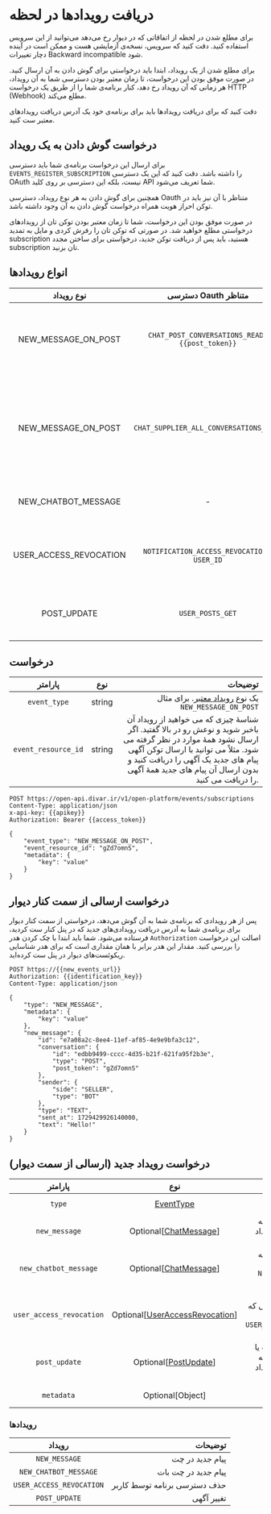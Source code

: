 # دریافت رویدادها در لحظه

برای مطلع شدن در لحظه از اتفاقاتی که در دیوار رخ می‌دهد می‌توانید از این سرویس
استفاده کنید. دقت کنید که سرویس، نسخه‌ی آزمایشی هست و ممکن است در آینده دچار تغییرات
Backward incompatible
شود.

برای مطلع شدن از یک رویداد، ابتدا باید درخواستی برای گوش دادن به آن ارسال کنید.
در صورت موفق بودن این درخواست، تا زمان معتبر بودن دسترسی شما به آن رویداد، هر زمانی که
آن رویداد رخ دهد، کنار برنامه‌ی شما را از طریق یک درخواست HTTP (Webhook) مطلع می‌کند.

دقت کنید که برای دریافت رویدادها باید برای برنامه‌ی خود یک آدرس دریافت رویداد‌های معتبر
ست کنید.

## درخواست گوش دادن به یک رویداد

برای ارسال این درخواست برنامه‌ی شما باید دسترسی `EVENTS_REGISTER_SUBSCRIPTION` را داشته باشد.
دقت کنید که این یک دسترسی OAuth نیست، بلکه این دسترسی بر روی کلید API شما تعریف می‌شود.

همچنین برای گوش دادن به هر نوع رویداد، دسترسی Oauth متناظر با آن نیز باید در توکن احراز هویت همراه درخواست گوش دادن به آن وجود
داشته باشد.

در صورت موفق بودن این درخواست، شما تا زمان معتبر بودن توکن تان از رویداد‌های درخواستی مطلع خواهید شد.
در صورتی که توکن تان را رفرش کردی و مایل به تمدید subscription هستید، باید پس از دریافت توکن جدید، درخواستی برای ساختن مجدد subscription تان بزنید.

## انواع رویداد‌ها

|       نوع رویداد       |              دسترسی Oauth متناظر              |                                                                                                   توضیحات | 
|:----------------------:|:---------------------------------------------:|----------------------------------------------------------------------------------------------------------:|
|  NEW_MESSAGE_ON_POST   | `CHAT_POST_CONVERSATIONS_READ.{{post_token}}` |                                       مطلع شدن از پیام‌های جدید بر روی چت **یک** آگهی. فقط برای آگهی گذار |
|  NEW_MESSAGE_ON_POST   |    `CHAT_SUPPLIER_ALL_CONVERSATIONS_READ`     | مطلع شدن از پیام‌های جدید بر روی تمام چت‌های تمام آگهی‌های یک فرد. **فقط برای چت های مربوط به آگهی گذار** |
|  NEW_CHATBOT_MESSAGE   |                       -                       |                                                                   مطلع شدن از پیام جدید کاربران به چت بات |
| USER_ACCESS_REVOCATION | `NOTIFICATION_ACCESS_REVOCATION` و `USER_ID`  |                                                          مطلع شدن از حذف شدن دسترسی‌های برنامه توسط کاربر |
|      POST_UPDATE       |               `USER_POSTS_GET`                |                                                       مطلع شدن از تغییرات آگهی‌ منتشر شده و آگهی در جریان |

## درخواست

|       پارامتر       |  نوع   |                                                                                                                                                                                                                                                     توضیحات |
|:-------------------:|:------:|------------------------------------------------------------------------------------------------------------------------------------------------------------------------------------------------------------------------------------------------------------:|
|    `event_type`     | string |                                                                                                                                                                                     یک نوع [رویداد معتبر](#انواع-رویدادها). برای مثال `NEW_MESSAGE_ON_POST` |
| `event_resource_id` | string | شناسهٔ چیزی که می خواهید از رویداد آن باخبر شوید و نوعش رو در بالا گفتید. اگر ارسال نشود همهٔ موارد در نظر گرفته می شود. مثلاً می توانید با ارسال توکن آگهی پیام های جدید یک آگهی را دریافت کنید و بدون ارسال آن پیام های جدید همهٔ آگهی را دریافت می کنید. |

```http request
POST https://open-api.divar.ir/v1/open-platform/events/subscriptions
Content-Type: application/json
x-api-key: {{apikey}}
Authorization: Bearer {{access_token}}

{
    "event_type": "NEW_MESSAGE_ON_POST",
    "event_resource_id": "gZd7omnS",
    "metadata": {
        "key": "value"
    }
}
```

## درخواست ارسالی از سمت کنار دیوار

پس از هر رویدادی که برنامه‌ی شما به آن گوش‌ می‌دهد، درخواستی از سمت کنار دیوار برای
برنامه‌ی شما به آدرس دریافت رویدادی‌های جدید که در پنل کنار ست کردید، فرستاده می‌شود.
شما باید ابتدا با چک کردن هدر `Authorization` اصالت این درخواست را بررسی کنید. مقدار
این هدر برابر با همان مقداری است که برای هدر شناسایی ریکوئست‌های دیوار در پنل ست کرده‌اید.

```http request
POST https://{{new_events_url}}
Authorization: {{identification_key}}
Content-Type: application/json

{
    "type": "NEW_MESSAGE",
    "metadata": {
        "key": "value"
    },
    "new_message": {
        "id": "e7a08a2c-8ee4-11ef-af85-4e9e9bfa3c12",
        "conversation": {
            "id": "edbb9499-cccc-4d35-b21f-621fa95f2b3e",
            "type": "POST",
            "post_token": "gZd7omnS"
        },
        "sender": {
            "side": "SELLER",
            "type": "BOT"
        },
        "type": "TEXT",
        "sent_at": 1729429926140000,
        "text": "Hello!"
    } 
}
```

## درخواست رویداد جدید (ارسالی از سمت دیوار)

|         پارامتر          |                                    نوع                                     |                                                                            توضیحات |
|:------------------------:|:--------------------------------------------------------------------------:|-----------------------------------------------------------------------------------:|
|          `type`          |                           [EventType](#رویدادها)                           |                                                نوع رویداد، برای مثال `NEW_MESSAGE` |
|      `new_message`       |          Optional[[ChatMessage](../events/chat.md#chat-message)]           |                               پیام جدید. در صورتی که نوع رویداد `NEW_MESSAGE` باشد |
|  `new_chatbot_message`   |          Optional[[ChatMessage](../events/chat.md#chat-message)]           |                       پیام جدید. در صورتی که نوع رویداد `NEW_CHATBOT_MESSAGE` باشد |
| `user_access_revocation` | Optional[[UserAccessRevocation](../events/auth.md#user-access-revocation)] | حذف دسترسی برنامه توسط کاربر. در صورتی که نوع رویداد `USER_ACCESS_REVOCATION` باشد |
|      `post_update`       |           Optional[[PostUpdate](../events/post.md#post-update)]            |        تغییر آگهی منتشر شده یا در جریان. در صورتی که نوع رویداد `POST_UPDATE` باشد |
|        `metadata`        |                              Optional[Object]                              |                                                  دیتای دلخواه از سمت برنامه‌ی شما. |

### رویدادها

|          رویداد          |                      توضیحات |
|:------------------------:|-----------------------------:|
|      `NEW_MESSAGE`       |              پیام جدید در چت |
|  `NEW_CHATBOT_MESSAGE`   |          پیام جدید در چت بات |
| `USER_ACCESS_REVOCATION` | حذف دسترسی برنامه توسط کاربر |
|      `POST_UPDATE`       |                   تغییر آگهی |
